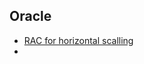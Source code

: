 ## Oracle

- [RAC for horizontal scalling](http://www.infoworld.com/article/2613467/application-development/how-do-i-freaking-scale-oracle-.html?page=3)
- 